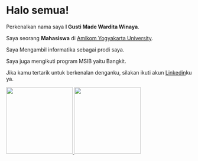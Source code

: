 # Halo semua! 

Perkenalkan nama saya **I Gusti Made Wardita Winaya**.<br>

Saya seorang **Mahasiswa** di [Amikom Yogyakarta University](https://home.amikom.ac.id/).<br>

Saya Mengambil informatika sebagai prodi saya.<br>

Saya juga mengikuti program MSIB yaitu Bangkit.<br>

Jika kamu tertarik untuk berkenalan denganku, silakan ikuti akun [Linkedin](https://www.linkedin.com/in/i-gusti-made-wardita-winaya/)ku ya.

<p align="left">
<a href="https://github.com/igustimadewarditawinaya">
  <img height="180em" src="https://github-readme-stats-eight-theta.vercel.app/api?username=penuliscode&show_icons=true&theme=algolia&include_all_commits=true&count_private=true"/>
  <img height="180em" src="https://github-readme-stats-eight-theta.vercel.app/api/top-langs/?username=penuliscode&layout=compact&theme=algolia"/>
</a>
</p>
